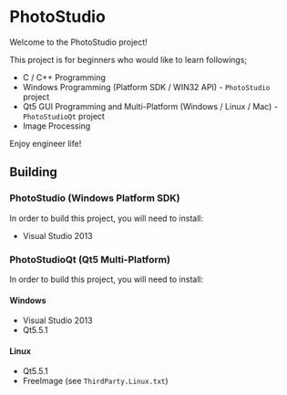 # PhotoStudio

Welcome to the PhotoStudio project!

This project is for beginners who would like to learn followings;

- C / C++ Programming
- Windows Programming (Platform SDK / WIN32 API) - `PhotoStudio` project
- Qt5 GUI Programming and Multi-Platform (Windows / Linux / Mac) - `PhotoStudioQt` project
- Image Processing

Enjoy engineer life!

## Building

### PhotoStudio (Windows Platform SDK)

In order to build this project, you will need to install:

- Visual Studio 2013

### PhotoStudioQt (Qt5 Multi-Platform)

In order to build this project, you will need to install:

#### Windows
- Visual Studio 2013
- Qt5.5.1

#### Linux
- Qt5.5.1
- FreeImage (see `ThirdParty.Linux.txt`)
